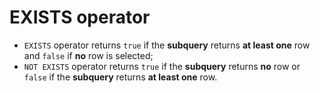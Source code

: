 # EXISTS operator
- `EXISTS` operator returns `true` if the **subquery** returns **at least one** row and `false` if **no** row is selected;
- `NOT EXISTS` operator returns `true` if the **subquery** returns **no** row or `false` if the **subquery** returns **at least one** row.
